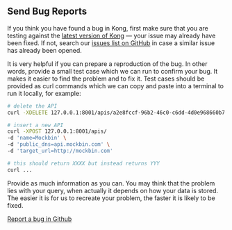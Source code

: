 ## Send Bug Reports

If you think you have found a bug in Kong, first make sure that you are testing against the [latest version of Kong](/download) &mdash; your issue may already have been fixed. If not, search our [issues list on GitHub]({{site.repo}}/issues) in case a similar issue has already been opened.

It is very helpful if you can prepare a reproduction of the bug. In other words, provide a small test case which we can run to confirm your bug. It makes it easier to find the problem and to fix it. Test cases should be provided as curl commands which we can copy and paste into a terminal to run it locally, for example:

```bash
# delete the API
curl -XDELETE 127.0.0.1:8001/apis/a2e8fccf-96b2-46c0-c6dd-4d0e968660b7

# insert a new API
curl -XPOST 127.0.0.1:8001/apis/
-d 'name=Mockbin' \
-d 'public_dns=api.mockbin.com' \
-d 'target_url=http://mockbin.com'

# this should return XXXX but instead returns YYY
curl ...
```

Provide as much information as you can. You may think that the problem lies with your query, when actually it depends on how your data is stored. The easier it is for us to recreate your problem, the faster it is likely to be fixed.

<a href="{{site.repo}}/issues/new" class="button button-primary button-large" target="_blank">Report a bug in Github</a>
